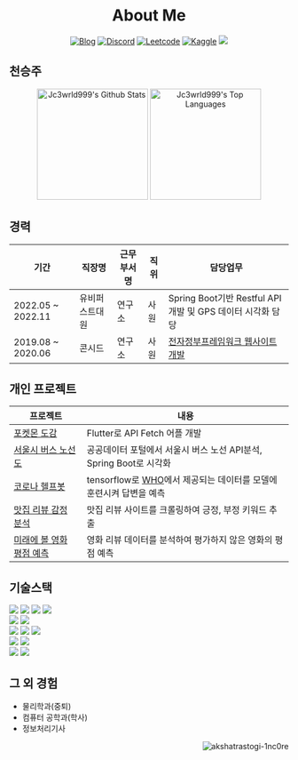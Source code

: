 
<h1 align="center">About Me</h1>

<!--Social Channel-->
<p align="center">
  <a href="https://jc3wrld999.tistory.com/"><img src="https://img.shields.io/badge/Blog-ff6900.svg?&amp;style=for-the-badge&amp;logo=google&amp;logoColor=white" alt="Blog"></a>
  <a href="https://discord.gg/gBSKHXX3dp"><img src="https://img.shields.io/badge/Discord-3366cc.svg?&amp;style=for-the-badge&amp;logo=Discord&amp;logoColor=white" alt="Discord"></a>
<a href="https://leetcode.com/jc3wrld999/"><img src="https://img.shields.io/badge/-LeetCode-FFA116?style=for-the-badge&logo=LeetCode&logoColor=white" alt="Leetcode"></a>
  <a href="https://www.kaggle.com/jc3wrld999"><img src="https://img.shields.io/badge/Kaggle-20BEFF?style=for-the-badge&logo=Kaggle&logoColor=white" alt="Kaggle"></a>
  <a href="https://codepen.io/sjcoding"><img src="https://img.shields.io/badge/Codepen-000000?style=for-the-badge&logo=Codepen&logoColor=white"></a>
</p>

## 천승주
  <div align="center">
    <a href="#"><img alt="Jc3wrld999's Github Stats" src="https://github-readme-stats.vercel.app/api?username=jc3wrld999&show_icons=true&include_all_commits=true&count_private=true&theme=react&hide_border=true&bg_color=0D1117&title_color=5ce1e6&icon_color=5ce1e6" height="200"/></a>
    <a href="#"><img alt="Jc3wrld999's Top Languages" src="https://github-readme-stats.vercel.app/api/top-langs/?username=jc3wrld999&langs_count=10&layout=compact&theme=react&hide_border=true&bg_color=0D1117&title_color=5ce1e6&icon_color=5ce1e6" height="200"/></a>
 

  </div>


## 경력


| 기간 | 직장명 | 근무부서명 | 직위 | 담당업무 |
| --- | --- | --- | --- | --- |
| 2022.05 ~ 2022.11 | 유비퍼스트대원 | 연구소 | 사원 | Spring Boot기반 Restful API 개발 및 GPS 데이터 시각화 담당 |
| 2019.08 ~ 2020.06 | 콘시드 | 연구소 | 사원 | [전자정부프레임워크 웹사이트 개발](https://www.macadamia.kr/)  |

## 개인 프로젝트

| 프로젝트 | 내용 |
| --- | --- |
| [포켓몬 도감](https://github.com/jc3wrld999/poke-dex) | Flutter로 API Fetch 어플 개발 |
| [서울시 버스 노선도](https://github.com/jc3wrld999/vehicle-management-project) | 공공데이터 포털에서 서울시 버스 노선 API분석, Spring Boot로 시각화 |
| [코로나 헬프봇](https://github.com/jc3wrld999/covid-helpbot) | tensorflow로 [WHO](https://www.who.int/)에서 제공되는 데이터를 모델에 훈련시켜 답변을 예측 |
| [맛집 리뷰 감정 분석](https://github.com/jc3wrld999/restaurant-sentiment-analysis) | 맛집 리뷰 사이트를 크롤링하여 긍정, 부정 키워드 추출 |
| [미래에 볼 영화 평점 예측](https://github.com/jc3wrld999/movie-rating-prediction) | 영화 리뷰 데이터를 분석하여 평가하지 않은 영화의 평점 예측 |


## 기술스택

<div>
  <img src="https://img.shields.io/badge/Android-000000?style=flat-square&logo=android&logoColor=white"> 
  <img src="https://img.shields.io/badge/Java-%23ED8B00.svg?style=flat-square&logo=java&logoColor=white">
  <img src="https://img.shields.io/badge/Python-3776ab.svg?style=flat-square&logo=python&logoColor=white">
  <img src="https://img.shields.io/badge/dart-%230175C2.svg?style=flat-square&logo=dart&logoColor=white"> <br/>
  
  <img src="https://img.shields.io/badge/bootstrap-%23563D7C.svg?style=flat-square&logo=bootstrap&logoColor=white">
  <img src="https://img.shields.io/badge/jquery-%230769AD.svg?style=flat-square&logo=jquery&logoColor=white"> <br/>
  <img src="https://img.shields.io/badge/android studio-FE7A16.svg?style=flat-square&logo=android-studio&logoColor=white">
  
  <img src="https://img.shields.io/badge/spring-%236DB33F.svg?style=flat-square&logo=spring&logoColor=white">
  <img src="https://img.shields.io/badge/Flutter-%2302569B.svg?style=flat-square&logo=Flutter&logoColor=white"> <br/>
  <img src="https://img.shields.io/badge/mysql-%2300f.svg?style=flat-square&logo=mysql&logoColor=white">
  <img src="https://img.shields.io/badge/cassandra-%231287B1.svg?style=flat-square&logo=apache-cassandra&logoColor=white"> <br/>
  <img src ="https://img.shields.io/badge/docker-%230db7ed.svg?style=flat-square&logo=docker&logoColor=white">
  <img src="https://img.shields.io/badge/jenkins-%232C5263.svg?style=flat-square&&logo=jenkins&logoColor=white">
  
</div>

## 그 외 경험

- 물리학과(중퇴)
- 컴퓨터 공학과(학사)
- 정보처리기사

<p align="right"> <img src="https://komarev.com/ghpvc/?username=jc3wrld999&label=Profile%20views&color=0e75b6&style=flat" alt="akshatrastogi-1nc0re" /> </p>








